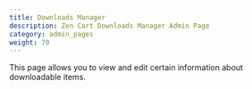 ```yaml
---
title: Downloads Manager 
description: Zen Cart Downloads Manager Admin Page
category: admin_pages
weight: 70
---
```


This page allows you to view and edit certain information about downloadable items. 
